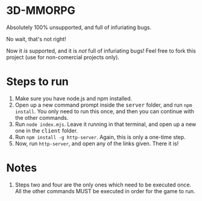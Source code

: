 # 3D-MMORPG
Absolutely 100% unsupported, and full of infuriating bugs.

No wait, that's not right!

Now it <em>is</em> supported, and it is <em>not</em> full of infuriating bugs! Feel free to fork this project (use for non-comercial projects only).

# Steps to run
1. Make sure you have node.js and npm installed.
2. Open up a new command prompt inside the <kbd>server</kbd> folder, and run `npm install`. You only need to run this once, and then you can continue with the other commands.
3. Run `node index.mjs`. Leave it running in that terminal, and open up a new one in the <kbd>client</kbd> folder.
4. Run `npm install -g http-server`. Again, this is only a one-time step.
5. Now, run `http-server`, and open any of the links given. There it is!

# Notes
1. Steps two and four are the only ones which need to be executed once. All the other commands MUST be executed in order for the game to run.
